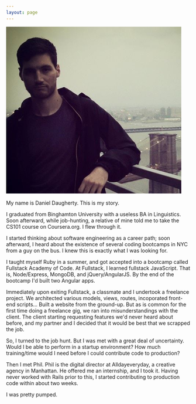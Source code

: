 ```yaml
---
layout: page
---
```


<img id="bio-pic" src="./images/rooftop.jpg"/>

My name is Daniel Daugherty. This is my story.

I graduated from Binghamton University with a useless BA in Linguistics. Soon afterward, while job-hunting, a relative of mine told me to take the CS101 course on Coursera.org. I flew through it.

I started thinking about software engineering as a career path; soon afterward, I heard about the existence of several coding bootcamps in NYC from a guy on the bus. I knew this is exactly what I was looking for.

I taught myself Ruby in a summer, and got accepted into a bootcamp called Fullstack Academy of Code. At Fullstack, I learned fullstack JavaScript. That is, Node/Express, MongoDB, and jQuery/AngularJS. By the end of the bootcamp I'd built two Angular apps.

Immediately upon exiting Fullstack, a classmate and I undertook a freelance project. We architected various models, views, routes, incoporated front-end scripts... Built a website from the ground-up. But as is common for the first time doing a freelance gig, we ran into misunderstandings with the client. The client starting requesting features we'd never heard about before, and my partner and I decided that it would be best that we scrapped the job.

So, I turned to the job hunt. But I was met with a great deal of uncertainty. Would I be able to perform in a startup environment? How much training/time would I need before I could contribute code to production?

Then I met Phil. Phil is the digital director at Alldayeveryday, a creative agency in Manhattan. He offered me an internship, and I took it. Having never worked with Rails prior to this, I started contributing to production code within about two weeks.

I was pretty pumped.

